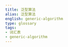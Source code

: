 ```yaml
---
title: 泛型算法
alias: 泛型算法
english: generic-algorithm
type: glossary
tags:
- 词汇表
- generic-algorithm
---
```

